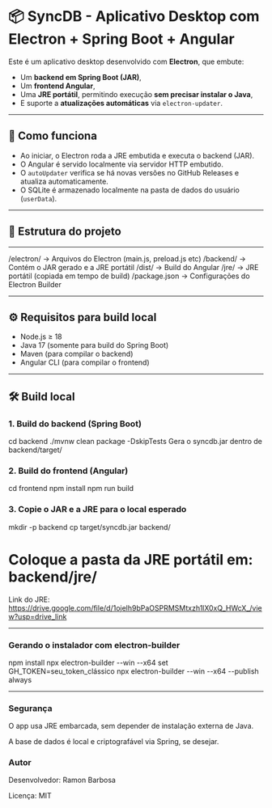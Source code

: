 # 📦 SyncDB - Aplicativo Desktop com Electron + Spring Boot + Angular

Este é um aplicativo desktop desenvolvido com **Electron**, que embute:
- Um **backend em Spring Boot (JAR)**,
- Um **frontend Angular**,
- Uma **JRE portátil**, permitindo execução **sem precisar instalar o Java**,
- E suporte a **atualizações automáticas** via `electron-updater`.

---

## 🚀 Como funciona

- Ao iniciar, o Electron roda a JRE embutida e executa o backend (JAR).
- O Angular é servido localmente via servidor HTTP embutido.
- O `autoUpdater` verifica se há novas versões no GitHub Releases e atualiza automaticamente.
- O SQLite é armazenado localmente na pasta de dados do usuário (`userData`).

---

## 🧾 Estrutura do projeto

---

/electron/ → Arquivos do Electron (main.js, preload.js etc)
/backend/ → Contém o JAR gerado e a JRE portátil
/dist/ → Build do Angular
/jre/ → JRE portátil (copiada em tempo de build)
/package.json → Configurações do Electron Builder


---

## ⚙️ Requisitos para build local

- Node.js ≥ 18
- Java 17 (somente para build do Spring Boot)
- Maven (para compilar o backend)
- Angular CLI (para compilar o frontend)

---

## 🛠️ Build local

### 1. Build do backend (Spring Boot)

cd backend
./mvnw clean package -DskipTests
Gera o syncdb.jar dentro de backend/target/

### 2. Build do frontend (Angular)

cd frontend
npm install
npm run build

### 3. Copie o JAR e a JRE para o local esperado

mkdir -p backend
cp target/syncdb.jar backend/
# Coloque a pasta da JRE portátil em: backend/jre/
Link do JRE: https://drive.google.com/file/d/1ojelh9bPaOSPRMSMtxzh1lX0xQ_HWcX_/view?usp=drive_link

---

### Gerando o instalador com electron-builder

npm install
npx electron-builder --win --x64
set GH_TOKEN=seu_token_clássico
npx electron-builder --win --x64 --publish always

---

###  Segurança
O app usa JRE embarcada, sem depender de instalação externa de Java.

A base de dados é local e criptografável via Spring, se desejar.

###  Autor
Desenvolvedor: Ramon Barbosa

Licença: MIT
